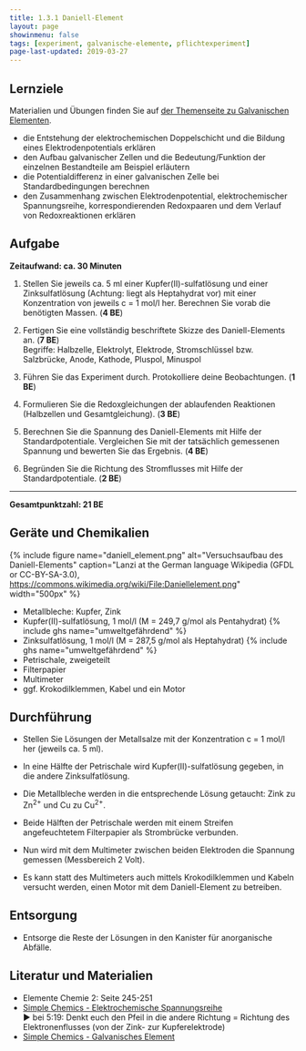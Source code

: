 ```yaml
---
title: 1.3.1 Daniell-Element
layout: page
showinmenu: false
tags: [experiment, galvanische-elemente, pflichtexperiment]
page-last-updated: 2019-03-27
---
```


## Lernziele

Materialien und Übungen finden Sie auf [der Themenseite zu Galvanischen Elementen](/themen/galvanische-elemente).

- die Entstehung der elektrochemischen Doppelschicht und die Bildung eines Elektrodenpotentials erklären
- den Aufbau galvanischer Zellen und die Bedeutung/Funktion der einzelnen Bestandteile am Beispiel erläutern
- die Potentialdifferenz in einer galvanischen Zelle bei Standardbedingungen berechnen
- den Zusammenhang zwischen Elektrodenpotential, elektrochemischer Spannungsreihe, korrespondierenden Redoxpaaren und dem Verlauf von Redoxreaktionen erklären

## Aufgabe

**Zeitaufwand: ca. 30 Minuten**

1. Stellen Sie jeweils ca. 5 ml einer Kupfer(II)-sulfatlösung und einer Zinksulfatlösung (Achtung: liegt als Heptahydrat vor) mit einer Konzentration von jeweils c = 1 mol/l her. Berechnen Sie vorab die benötigten Massen. (**4 BE**)

2. Fertigen Sie eine vollständig beschriftete Skizze des Daniell-Elements an. (**7 BE**)  
   Begriffe: Halbzelle, Elektrolyt, Elektrode, Stromschlüssel bzw. Salzbrücke, Anode, Kathode, Pluspol, Minuspol

3. Führen Sie das Experiment durch. Protokolliere deine Beobachtungen. (**1 BE**)

4. Formulieren Sie die Redoxgleichungen der ablaufenden Reaktionen (Halbzellen und Gesamtgleichung). (**3 BE**)

5. Berechnen Sie die Spannung des Daniell-Elements mit Hilfe der Standardpotentiale. Vergleichen Sie mit der tatsächlich gemessenen Spannung und bewerten Sie das Ergebnis. (**4 BE**)

6. Begründen Sie die Richtung des Stromflusses mit Hilfe der Standardpotentiale. (**2 BE**)

---

**Gesamtpunktzahl: 21 BE**

## Geräte und Chemikalien

{% include figure name="daniell_element.png" alt="Versuchsaufbau des Daniell-Elements" caption="Lanzi at the German language Wikipedia (GFDL or CC-BY-SA-3.0), https://commons.wikimedia.org/wiki/File:Daniellelement.png" width="500px" %}

- Metallbleche: Kupfer, Zink
- Kupfer(II)-sulfatlösung, 1 mol/l (M =  249,7 g/mol als Pentahydrat) {% include ghs name="umweltgefährdend" %}
- Zinksulfatlösung, 1 mol/l (M = 287,5 g/mol als Heptahydrat) {% include ghs name="umweltgefährdend" %}
- Petrischale, zweigeteilt
- Filterpapier
- Multimeter
- ggf. Krokodilklemmen, Kabel und ein Motor

## Durchführung


- Stellen Sie Lösungen der Metallsalze mit der Konzentration c = 1 mol/l her (jeweils ca. 5 ml).
- In eine Hälfte der Petrischale wird Kupfer(II)-sulfatlösung gegeben, in die andere Zinksulfatlösung. 
- Die Metallbleche werden in die entsprechende Lösung getaucht: Zink zu Zn<sup>2+</sup> und Cu zu Cu<sup>2+</sup>.
- Beide Hälften der Petrischale werden mit einem Streifen angefeuchtetem Filterpapier als Strombrücke verbunden.
- Nun wird mit dem Multimeter zwischen beiden Elektroden die Spannung gemessen (Messbereich 2 Volt).

- Es kann statt des Multimeters auch mittels Krokodilklemmen und Kabeln versucht werden, einen Motor mit dem Daniell-Element zu betreiben.

## Entsorgung

- Entsorge die Reste der Lösungen in den Kanister für anorganische Abfälle.

## Literatur und Materialien

- Elemente Chemie 2: Seite 245-251
- [Simple Chemics - Elektrochemische Spannungsreihe](https://www.youtube.com/watch?v=TTG_LOP3w0A)  
 :arrow_forward: bei 5:19: Denkt euch den Pfeil in die andere Richtung = Richtung des Elektronenflusses (von der Zink- zur Kupferelektrode)
- [Simple Chemics - Galvanisches Element](https://www.youtube.com/watch?v=IkJFCAPnecQ)
